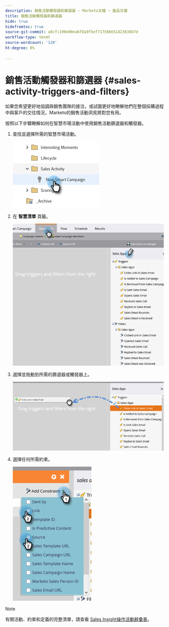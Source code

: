 ```yaml
---
description: 銷售活動觸發器和篩選器 — Marketo文檔 — 產品文檔
title: 銷售活動觸發器和篩選器
hide: true
hidefromtoc: true
source-git-commit: a0cfc190e00ea6f8a9f5ef717566651423638b7d
workflow-type: tm+mt
source-wordcount: '120'
ht-degree: 0%

---
```


# 銷售活動觸發器和篩選器 {#sales-activity-triggers-and-filters}

如果您希望更好地協調與銷售團隊的接洽，或試圖更好地瞭解他們在整個採購過程中與客戶的交往情況，Marketo的銷售活動洞見將對您有用。

按照以下步驟瞭解如何在智慧市場活動中使用銷售活動篩選器和觸發器。

1. 查找並選擇所需的智慧市場活動。

   ![](assets/sales-activity-triggers-and-filters-1.png)

1. 在 **智慧清單** 頁籤。

   ![](assets/sales-activity-triggers-and-filters-2.png)

1. 選擇並拖動到所需的篩選器或觸發器上。

   ![](assets/sales-activity-triggers-and-filters-3.png)

1. 選擇任何所需約束。

   ![](assets/sales-activity-triggers-and-filters-4.png)

>[!NOTE]
>
>有關活動、約束和定義的完整清單，請查看 [Sales Insight操作活動辭彙表](/help/marketo/product-docs/marketo-sales-insight/actions/marketo/sales-insight-actions-activity-glossary.md)。
